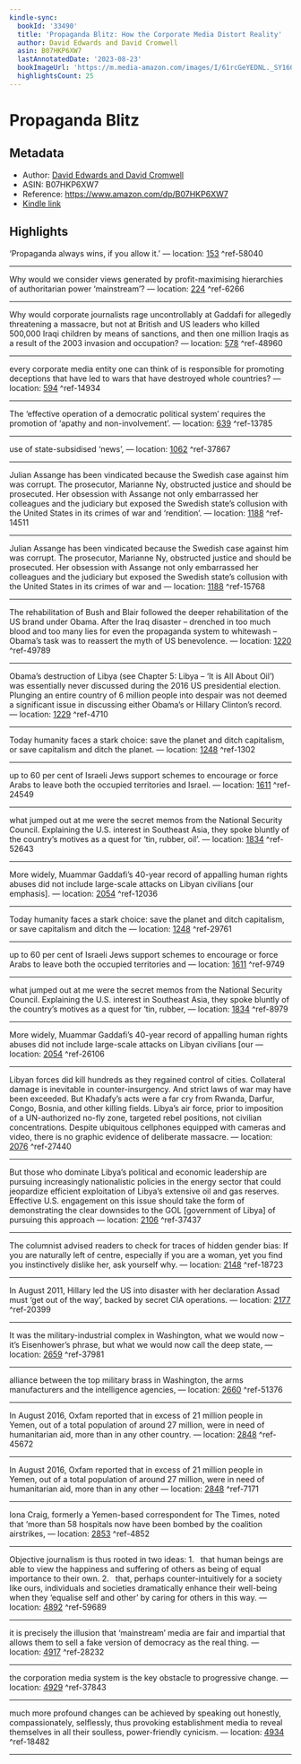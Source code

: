 ```yaml
---
kindle-sync:
  bookId: '33490'
  title: 'Propaganda Blitz: How the Corporate Media Distort Reality'
  author: David Edwards and David Cromwell
  asin: B07HKP6XW7
  lastAnnotatedDate: '2023-08-23'
  bookImageUrl: 'https://m.media-amazon.com/images/I/61rcGeYEDNL._SY160.jpg'
  highlightsCount: 25
---
```

# Propaganda Blitz
## Metadata
* Author: [David Edwards and David Cromwell](https://www.amazon.com/David-Edwards/e/B001HCUAOQ/ref=dp_byline_cont_ebooks_1)
* ASIN: B07HKP6XW7
* Reference: https://www.amazon.com/dp/B07HKP6XW7
* [Kindle link](kindle://book?action=open&asin=B07HKP6XW7)

## Highlights
‘Propaganda always wins, if you allow it.’ — location: [153](kindle://book?action=open&asin=B07HKP6XW7&location=153) ^ref-58040

---
Why would we consider views generated by profit-maximising hierarchies of authoritarian power ‘mainstream’? — location: [224](kindle://book?action=open&asin=B07HKP6XW7&location=224) ^ref-6266

---
Why would corporate journalists rage uncontrollably at Gaddafi for allegedly threatening a massacre, but not at British and US leaders who killed 500,000 Iraqi children by means of sanctions, and then one million Iraqis as a result of the 2003 invasion and occupation? — location: [578](kindle://book?action=open&asin=B07HKP6XW7&location=578) ^ref-48960

---
every corporate media entity one can think of is responsible for promoting deceptions that have led to wars that have destroyed whole countries? — location: [594](kindle://book?action=open&asin=B07HKP6XW7&location=594) ^ref-14934

---
The ‘effective operation of a democratic political system’ requires the promotion of ‘apathy and non-involvement’. — location: [639](kindle://book?action=open&asin=B07HKP6XW7&location=639) ^ref-13785

---
use of state-subsidised ‘news’, — location: [1062](kindle://book?action=open&asin=B07HKP6XW7&location=1062) ^ref-37867

---
Julian Assange has been vindicated because the Swedish case against him was corrupt. The prosecutor, Marianne Ny, obstructed justice and should be prosecuted. Her obsession with Assange not only embarrassed her colleagues and the judiciary but exposed the Swedish state’s collusion with the United States in its crimes of war and ‘rendition’. — location: [1188](kindle://book?action=open&asin=B07HKP6XW7&location=1188) ^ref-14511

---
Julian Assange has been vindicated because the Swedish case against him was corrupt. The prosecutor, Marianne Ny, obstructed justice and should be prosecuted. Her obsession with Assange not only embarrassed her colleagues and the judiciary but exposed the Swedish state’s collusion with the United States in its crimes of war and — location: [1188](kindle://book?action=open&asin=B07HKP6XW7&location=1188) ^ref-15768

---
The rehabilitation of Bush and Blair followed the deeper rehabilitation of the US brand under Obama. After the Iraq disaster – drenched in too much blood and too many lies for even the propaganda system to whitewash – Obama’s task was to reassert the myth of US benevolence. — location: [1220](kindle://book?action=open&asin=B07HKP6XW7&location=1220) ^ref-49789

---
Obama’s destruction of Libya (see Chapter 5: Libya – ‘It is All About Oil’) was essentially never discussed during the 2016 US presidential election. Plunging an entire country of 6 million people into despair was not deemed a significant issue in discussing either Obama’s or Hillary Clinton’s record. — location: [1229](kindle://book?action=open&asin=B07HKP6XW7&location=1229) ^ref-4710

---
Today humanity faces a stark choice: save the planet and ditch capitalism, or save capitalism and ditch the planet. — location: [1248](kindle://book?action=open&asin=B07HKP6XW7&location=1248) ^ref-1302

---
up to 60 per cent of Israeli Jews support schemes to encourage or force Arabs to leave both the occupied territories and Israel. — location: [1611](kindle://book?action=open&asin=B07HKP6XW7&location=1611) ^ref-24549

---
what jumped out at me were the secret memos from the National Security Council. Explaining the U.S. interest in Southeast Asia, they spoke bluntly of the country’s motives as a quest for ‘tin, rubber, oil’. — location: [1834](kindle://book?action=open&asin=B07HKP6XW7&location=1834) ^ref-52643

---
More widely, Muammar Gaddafi’s 40-year record of appalling human rights abuses did not include large-scale attacks on Libyan civilians [our emphasis]. — location: [2054](kindle://book?action=open&asin=B07HKP6XW7&location=2054) ^ref-12036

---
Today humanity faces a stark choice: save the planet and ditch capitalism, or save capitalism and ditch the — location: [1248](kindle://book?action=open&asin=B07HKP6XW7&location=1248) ^ref-29761

---
up to 60 per cent of Israeli Jews support schemes to encourage or force Arabs to leave both the occupied territories and — location: [1611](kindle://book?action=open&asin=B07HKP6XW7&location=1611) ^ref-9749

---
what jumped out at me were the secret memos from the National Security Council. Explaining the U.S. interest in Southeast Asia, they spoke bluntly of the country’s motives as a quest for ‘tin, rubber, — location: [1834](kindle://book?action=open&asin=B07HKP6XW7&location=1834) ^ref-8979

---
More widely, Muammar Gaddafi’s 40-year record of appalling human rights abuses did not include large-scale attacks on Libyan civilians [our — location: [2054](kindle://book?action=open&asin=B07HKP6XW7&location=2054) ^ref-26106

---
Libyan forces did kill hundreds as they regained control of cities. Collateral damage is inevitable in counter-insurgency. And strict laws of war may have been exceeded. But Khadafy’s acts were a far cry from Rwanda, Darfur, Congo, Bosnia, and other killing fields. Libya’s air force, prior to imposition of a UN-authorized no-fly zone, targeted rebel positions, not civilian concentrations. Despite ubiquitous cellphones equipped with cameras and video, there is no graphic evidence of deliberate massacre. — location: [2076](kindle://book?action=open&asin=B07HKP6XW7&location=2076) ^ref-27440

---
But those who dominate Libya’s political and economic leadership are pursuing increasingly nationalistic policies in the energy sector that could jeopardize efficient exploitation of Libya’s extensive oil and gas reserves. Effective U.S. engagement on this issue should take the form of demonstrating the clear downsides to the GOL [government of Libya] of pursuing this approach — location: [2106](kindle://book?action=open&asin=B07HKP6XW7&location=2106) ^ref-37437

---
The columnist advised readers to check for traces of hidden gender bias: If you are naturally left of centre, especially if you are a woman, yet you find you instinctively dislike her, ask yourself why. — location: [2148](kindle://book?action=open&asin=B07HKP6XW7&location=2148) ^ref-18723

---
In August 2011, Hillary led the US into disaster with her declaration Assad must ‘get out of the way’, backed by secret CIA operations. — location: [2177](kindle://book?action=open&asin=B07HKP6XW7&location=2177) ^ref-20399

---
It was the military-industrial complex in Washington, what we would now – it’s Eisenhower’s phrase, but what we would now call the deep state, — location: [2659](kindle://book?action=open&asin=B07HKP6XW7&location=2659) ^ref-37981

---
alliance between the top military brass in Washington, the arms manufacturers and the intelligence agencies, — location: [2660](kindle://book?action=open&asin=B07HKP6XW7&location=2660) ^ref-51376

---
In August 2016, Oxfam reported that in excess of 21 million people in Yemen, out of a total population of around 27 million, were in need of humanitarian aid, more than in any other country. — location: [2848](kindle://book?action=open&asin=B07HKP6XW7&location=2848) ^ref-45672

---
In August 2016, Oxfam reported that in excess of 21 million people in Yemen, out of a total population of around 27 million, were in need of humanitarian aid, more than in any other — location: [2848](kindle://book?action=open&asin=B07HKP6XW7&location=2848) ^ref-7171

---
Iona Craig, formerly a Yemen-based correspondent for The Times, noted that ‘more than 58 hospitals now have been bombed by the coalition airstrikes, — location: [2853](kindle://book?action=open&asin=B07HKP6XW7&location=2853) ^ref-4852

---
Objective journalism is thus rooted in two ideas: 1.   that human beings are able to view the happiness and suffering of others as being of equal importance to their own. 2.   that, perhaps counter-intuitively for a society like ours, individuals and societies dramatically enhance their well-being when they ‘equalise self and other’ by caring for others in this way. — location: [4892](kindle://book?action=open&asin=B07HKP6XW7&location=4892) ^ref-59689

---
it is precisely the illusion that ‘mainstream’ media are fair and impartial that allows them to sell a fake version of democracy as the real thing. — location: [4917](kindle://book?action=open&asin=B07HKP6XW7&location=4917) ^ref-28232

---
the corporation media system is the key obstacle to progressive change. — location: [4929](kindle://book?action=open&asin=B07HKP6XW7&location=4929) ^ref-37843

---
much more profound changes can be achieved by speaking out honestly, compassionately, selflessly, thus provoking establishment media to reveal themselves in all their soulless, power-friendly cynicism. — location: [4934](kindle://book?action=open&asin=B07HKP6XW7&location=4934) ^ref-18482

---
